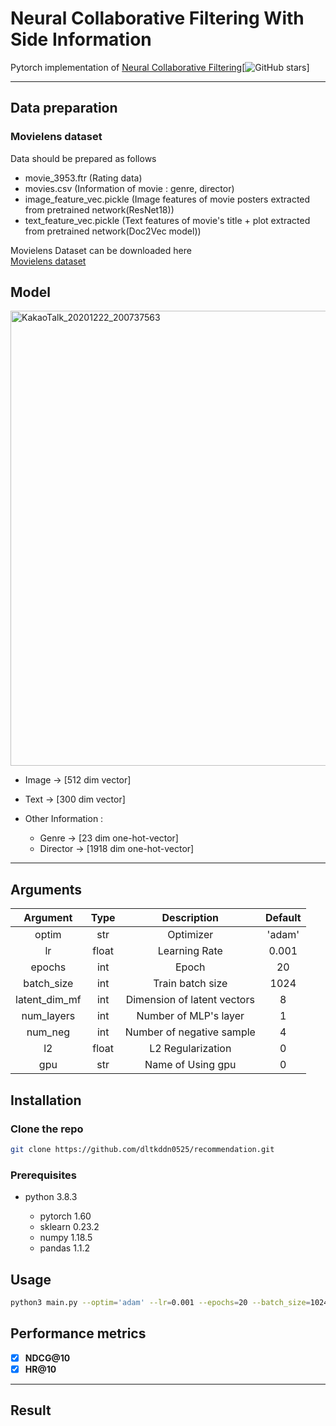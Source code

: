 # Neural Collaborative Filtering With Side Information 

Pytorch implementation of [Neural Collaborative Filtering](https://arxiv.org/abs/1708.05031)[![GitHub stars](https://img.shields.io/github/stars/hexiangnan/neural_collaborative_filtering.svg?logo=github&label=Stars)] 

---

## Data preparation 

### Movielens dataset

Data should be prepared as follows

- movie_3953.ftr (Rating data)
- movies.csv (Information of movie : genre, director)
- image_feature_vec.pickle (Image features of movie posters extracted from pretrained network(ResNet18))
- text_feature_vec.pickle (Text features of movie's title + plot extracted from pretrained network(Doc2Vec model))


Movielens Dataset can be downloaded here<br>
[Movielens dataset](https://drive.google.com/drive/folders/15T7s2DDFt1HLlwRVw4ytViKE2rAAXgsj)


## Model

<img width="728" alt="KakaoTalk_20201222_200737563" src="https://user-images.githubusercontent.com/69955858/102883105-cb338f80-4492-11eb-8391-7c9d7da6f32a.png">


- Image → [512 dim vector]
- Text → [300 dim vector]
- Other Information : 

  - Genre → [23 dim one-hot-vector]
  - Director → [1918 dim one-hot-vector]

---


## Arguments 

| Argument | Type | Description | Default |
|:---:|:---:|:---:|:---:|
|optim|str|Optimizer|'adam'|
|lr|float|Learning Rate|0.001|
|epochs|int|Epoch|20|
|batch_size|int|Train batch size|1024|
|latent_dim_mf|int|Dimension of latent vectors|8|
|num_layers|int|Number of MLP's layer |1|
|num_neg|int|Number of negative sample|4|
|l2|float|L2 Regularization|0|
|gpu|str|Name of Using gpu|0|


## Installation 

### Clone the repo 

```sh
git clone https://github.com/dltkddn0525/recommendation.git
```

### Prerequisites 

- python 3.8.3

  - pytorch 1.60
  - sklearn 0.23.2
  - numpy 1.18.5 
  - pandas 1.1.2

## Usage 

```sh
python3 main.py --optim='adam' --lr=0.001 --epochs=20 --batch_size=1024 --latent_dim_mf=8 --num_layers=1 --num_neg=4 --gpu=0
```

## Performance metrics
- [x] **NDCG@10**
- [x] **HR@10**

---

## Result

